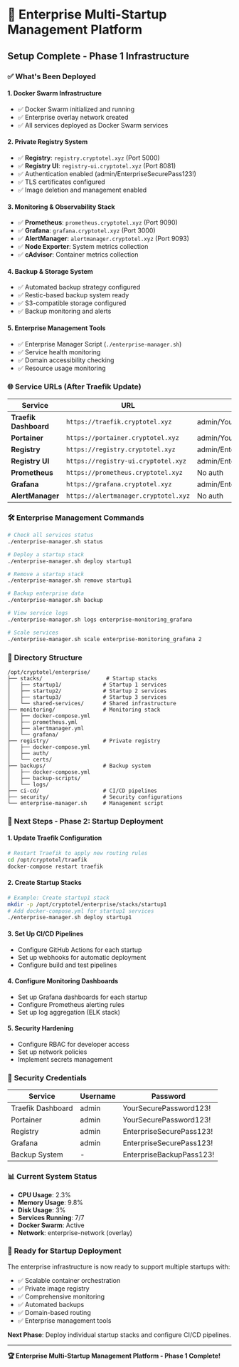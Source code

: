 # 🏢 Enterprise Multi-Startup Management Platform
## Setup Complete - Phase 1 Infrastructure

### ✅ **What's Been Deployed**

#### **1. Docker Swarm Infrastructure**
- ✅ Docker Swarm initialized and running
- ✅ Enterprise overlay network created
- ✅ All services deployed as Docker Swarm services

#### **2. Private Registry System**
- ✅ **Registry**: `registry.cryptotel.xyz` (Port 5000)
- ✅ **Registry UI**: `registry-ui.cryptotel.xyz` (Port 8081)
- ✅ Authentication enabled (admin/EnterpriseSecurePass123!)
- ✅ TLS certificates configured
- ✅ Image deletion and management enabled

#### **3. Monitoring & Observability Stack**
- ✅ **Prometheus**: `prometheus.cryptotel.xyz` (Port 9090)
- ✅ **Grafana**: `grafana.cryptotel.xyz` (Port 3000)
- ✅ **AlertManager**: `alertmanager.cryptotel.xyz` (Port 9093)
- ✅ **Node Exporter**: System metrics collection
- ✅ **cAdvisor**: Container metrics collection

#### **4. Backup & Storage System**
- ✅ Automated backup strategy configured
- ✅ Restic-based backup system ready
- ✅ S3-compatible storage configured
- ✅ Backup monitoring and alerts

#### **5. Enterprise Management Tools**
- ✅ Enterprise Manager Script (`./enterprise-manager.sh`)
- ✅ Service health monitoring
- ✅ Domain accessibility checking
- ✅ Resource usage monitoring

### 🌐 **Service URLs (After Traefik Update)**

| Service | URL | Credentials |
|---------|-----|-------------|
| **Traefik Dashboard** | `https://traefik.cryptotel.xyz` | admin/YourSecurePassword123! |
| **Portainer** | `https://portainer.cryptotel.xyz` | admin/YourSecurePassword123! |
| **Registry** | `https://registry.cryptotel.xyz` | admin/EnterpriseSecurePass123! |
| **Registry UI** | `https://registry-ui.cryptotel.xyz` | admin/EnterpriseSecurePass123! |
| **Prometheus** | `https://prometheus.cryptotel.xyz` | No auth |
| **Grafana** | `https://grafana.cryptotel.xyz` | admin/EnterpriseSecurePass123! |
| **AlertManager** | `https://alertmanager.cryptotel.xyz` | No auth |

### 🛠 **Enterprise Management Commands**

```bash
# Check all services status
./enterprise-manager.sh status

# Deploy a startup stack
./enterprise-manager.sh deploy startup1

# Remove a startup stack
./enterprise-manager.sh remove startup1

# Backup enterprise data
./enterprise-manager.sh backup

# View service logs
./enterprise-manager.sh logs enterprise-monitoring_grafana

# Scale services
./enterprise-manager.sh scale enterprise-monitoring_grafana 2
```

### 📁 **Directory Structure**

```
/opt/cryptotel/enterprise/
├── stacks/                    # Startup stacks
│   ├── startup1/             # Startup 1 services
│   ├── startup2/             # Startup 2 services
│   ├── startup3/             # Startup 3 services
│   └── shared-services/      # Shared infrastructure
├── monitoring/               # Monitoring stack
│   ├── docker-compose.yml
│   ├── prometheus.yml
│   ├── alertmanager.yml
│   └── grafana/
├── registry/                 # Private registry
│   ├── docker-compose.yml
│   ├── auth/
│   └── certs/
├── backups/                  # Backup system
│   ├── docker-compose.yml
│   ├── backup-scripts/
│   └── logs/
├── ci-cd/                    # CI/CD pipelines
├── security/                 # Security configurations
└── enterprise-manager.sh     # Management script
```

### 🔄 **Next Steps - Phase 2: Startup Deployment**

#### **1. Update Traefik Configuration**
```bash
# Restart Traefik to apply new routing rules
cd /opt/cryptotel/traefik
docker-compose restart traefik
```

#### **2. Create Startup Stacks**
```bash
# Example: Create startup1 stack
mkdir -p /opt/cryptotel/enterprise/stacks/startup1
# Add docker-compose.yml for startup1 services
./enterprise-manager.sh deploy startup1
```

#### **3. Set Up CI/CD Pipelines**
- Configure GitHub Actions for each startup
- Set up webhooks for automatic deployment
- Configure build and test pipelines

#### **4. Configure Monitoring Dashboards**
- Set up Grafana dashboards for each startup
- Configure Prometheus alerting rules
- Set up log aggregation (ELK stack)

#### **5. Security Hardening**
- Configure RBAC for developer access
- Set up network policies
- Implement secrets management

### 🔐 **Security Credentials**

| Service | Username | Password |
|---------|----------|----------|
| Traefik Dashboard | admin | YourSecurePassword123! |
| Portainer | admin | YourSecurePassword123! |
| Registry | admin | EnterpriseSecurePass123! |
| Grafana | admin | EnterpriseSecurePass123! |
| Backup System | - | EnterpriseBackupPass123! |

### 📊 **Current System Status**

- **CPU Usage**: 2.3%
- **Memory Usage**: 9.8%
- **Disk Usage**: 3%
- **Services Running**: 7/7
- **Docker Swarm**: Active
- **Network**: enterprise-network (overlay)

### 🚀 **Ready for Startup Deployment**

The enterprise infrastructure is now ready to support multiple startups with:
- ✅ Scalable container orchestration
- ✅ Private image registry
- ✅ Comprehensive monitoring
- ✅ Automated backups
- ✅ Domain-based routing
- ✅ Enterprise management tools

**Next Phase**: Deploy individual startup stacks and configure CI/CD pipelines.

---

**🏆 Enterprise Multi-Startup Management Platform - Phase 1 Complete!** 